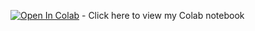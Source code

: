 [![Open In Colab](https://colab.research.google.com/assets/colab-badge.svg)](https://colab.research.google.com/drive/10Hk71n6fnJmH6HlWPTwinW7T_ToA3pvX?usp=sharing) - Click here to view my Colab notebook
